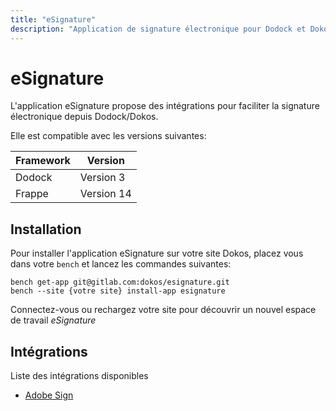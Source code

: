 ```yaml
---
title: "eSignature"
description: "Application de signature électronique pour Dodock et Dokos"
---
```


# eSignature


L'application eSignature propose des intégrations pour faciliter la signature électronique depuis Dodock/Dokos.

Elle est compatible avec les versions suivantes:

|Framework|Version|
|---------|-------|
|Dodock|Version 3|
|Frappe|Version 14|

## Installation

Pour installer l'application eSignature sur votre site Dokos, placez vous dans votre `bench` et lancez les commandes suivantes:

```
bench get-app git@gitlab.com:dokos/esignature.git
bench --site {votre site} install-app esignature
```

Connectez-vous ou rechargez votre site pour découvrir un nouvel espace de travail *eSignature*


## Intégrations

Liste des intégrations disponibles

- [Adobe Sign](/fr/esignature/adobe-sign)

